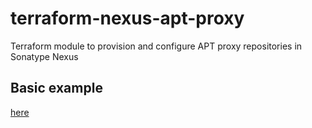 # terraform-nexus-apt-proxy

Terraform module to provision and configure APT proxy repositories in Sonatype Nexus


## Basic example

[here](examples/basic/REAME.md)
